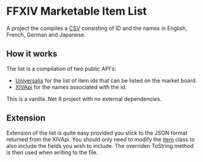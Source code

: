 # FFXIV Marketable Item List

A project the compiles a [CSV](output.csv) consisting of ID and the names in English, French, German and Japanese.

## How it works

The list is a compilation of two public API's:

-  [Universalis](https://docs.universalis.app/) for the list of item ids that can be listed on the market board.
-  [XIVApi](https://xivapi.com/) for the names associated with the id.

This is a vanilla .Net 8 project with no external dependencies.

## Extension

Extension of the list is quite easy provided you stick to the JSON format returned from the XIVApi.
You should only need to modify the [item](Scraper/Item.cs) class to also include the fields you wish to include.
The overriden ToString method is then used when writing to the file.
